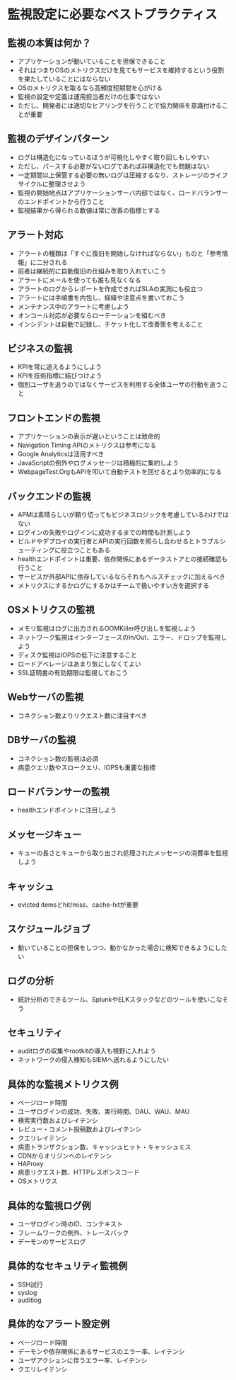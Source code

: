 # 監視設定に必要なベストプラクティス

## 監視の本質は何か？
- アプリケーションが動いていることを担保できること
- それはつまりOSのメトリクスだけを見てもサービスを維持するという役割を果たしていることにはならない
- OSのメトリクスを取るなら高頻度短期間を心がける
- 監視の設定や定義は運用担当者だけの仕事ではない
- ただし、開発者には適切なヒアリングを行うことで協力関係を意識付けることが重要

## 監視のデザインパターン
- ログは構造化になっているほうが可視化しやすく取り回しもしやすい
- ただし、パースする必要がないログであれば非構造化でも問題はない
- 一定期間以上保管する必要の無いログは圧縮するなり、ストレージのライフサイクルに整理させよう
- 監視の開始地点はアプリケーションサーバ内部ではなく、ロードバランサーのエンドポイントから行うこと
- 監視結果から得られる数値は常に改善の指標とする

## アラート対応
- アラートの種類は「すぐに復旧を開始しなければならない」ものと「参考情報」に二分される
- 前者は継続的に自動復旧の仕組みを取り入れていこう
- アラートにメールを使っても誰も見なくなる
- アラートのログからレポートを作成できればSLAの実測にも役立つ
- アラートには手順書を内包し、経緯や注意点を書いておこう
- メンテナンス中のアラートに考慮しよう
- オンコール対応が必要ならローテーションを組むべき
- インシデントは自動で記録し、チケット化して改善策を考えること

## ビジネスの監視
- KPIを常に追えるようにしよう
- KPIを技術指標に結びつけよう
- 個別ユーザを追うのではなくサービスを利用する全体ユーザの行動を追うこと

## フロントエンドの監視
- アプリケーションの表示が遅いということは致命的
- Navigation Timing APIのメトリクスは参考になる
- Google Analyticsは活用すべき
- JavaScriptの例外やログメッセージは積極的に集約しよう
- WebpageTest.OrgもAPIを叩いて自動テストを回せるとより効率的になる

## バックエンドの監視
- APMは素晴らしいが頼り切ってもビジネスロジックを考慮しているわけではない
- ログインの失敗やログインに成功するまでの時間も計測しよう
- ビルドやデプロイの実行者とAPIの実行回数を照らし合わせるとトラブルシューティングに役立つこともある
- healthエンドポイントは重要、依存関係にあるデータストアとの接続確認も行うこと
- サービスが外部APIに依存しているならそれもヘルスチェックに加えるべき
- メトリクスにするかログにするかはチームで扱いやすい方を選択する

## OSメトリクスの監視
- メモリ監視はログに出力されるOOMKiller呼び出しを監視しよう
- ネットワーク監視はインターフェースのIn/Out、エラー、ドロップを監視しよう
- ディスク監視はIOPSの低下に注意すること
- ロードアベレージはあまり気にしなくてよい
- SSL証明書の有効期限は監視しておこう

## Webサーバの監視
- コネクション数よりリクエスト数に注目すべき

## DBサーバの監視
- コネクション数の監視は必須
- 病患クエリ数やスロークエリ、IOPSも重要な指標

## ロードバランサーの監視
- healthエンドポイントに注目しよう

## メッセージキュー
- キューの長さとキューから取り出され処理されたメッセージの消費率を監視しよう

## キャッシュ
- evicted itemsとhit/miss、cache-hitが重要

## スケジュールジョブ
- 動いていることの担保をしつつ、動かなかった場合に検知できるようにしたい

## ログの分析
- 統計分析のできるツール、SplunkやELKスタックなどのツールを使いこなそう

## セキュリティ
- auditログの収集やrootkitの導入も視野に入れよう
- ネットワークの侵入検知もSIEMへ送れるようにしたい

## 具体的な監視メトリクス例
- ページロード時間
- ユーザログインの成功、失敗、実行時間、DAU、WAU、MAU
- 検索実行数およびレイテンシ
- レビュー・コメント投稿数およびレイテンシ
- クエリレイテンシ
- 病患トランザクション数、キャッシュヒット・キャッシュミス
- CDNからオリジンへのレイテンシ
- HAProxy
- 病患リクエスト数、HTTPレスポンスコード
- OSメトリクス

## 具体的な監視ログ例
- ユーザログイン時のID、コンテキスト
- フレームワークの例外、トレースバック
- デーモンのサービスログ

## 具体的なセキュリティ監視例
- SSH試行
- syslog
- auditlog

## 具体的なアラート設定例
- ページロード時間
- デーモンや依存関係にあるサービスのエラー率、レイテンシ
- ユーザアクションに伴うエラー率、レイテンシ
- クエリレイテンシ